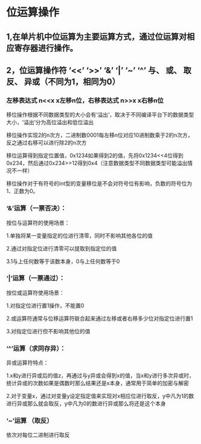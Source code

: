 # 位运算操作
## 1,在单片机中位运算为主要运算方式，通过位运算对相应寄存器进行操作。
## 2，位运算操作符 ‘<<’ ‘>>’ ‘&’ ‘|’ ‘~’ ‘^’ 与、 或、 取反、 异或（不同为1，相同为0）
### 左移表达式 n<<x x左移n位，右移表达式 n>>x x右移n位
移位操作根据不同数据类型的大小会有‘溢出’，取决于不同编译平台下的数据类型大小，‘溢出’分为高位溢出和低位溢出

移位操作实现2的n次方，二进制数0001每左移n位对应10进制数乘于2的n次方，反之通过右移可以进行除2的n次方

移位运算得到指定位置值，0x1234如果得到2的值，先将0x1234<<4位得到0x234，然后通过0x234>>12得到0x4（注意数据类型不同数据类型可能溢出情况不一样）

移位操作对于有符号的int型的变量移位是不会对符号位有影响，负数的符号位为1、正数为0。
### ‘&’运算（一票否决）：
按位与运算符的使用场景：

1.单独将某一变量指定的位进行清零，同时不影响其他各位的值

2.通过对指定位进行清零可以提取到指定位的值

3.1与上任何数等于该数本身，0与上任何数等于0
### ‘|’运算（一票通过）：
按位或运算符使用场景：

1.对指定位进行置1操作，不能置0

2.或运算符通常与位移运算符联合起来通过左移或者右移多少位对指定位进行置1

3.对指定位进行但不影响其他位的值
### ‘^’运算（求同存异）：
异或运算符特点：

1.x和y进行异或后的值z，再通过与y异或会得到x的值，当x和y进行多次异或时，统计异或的次数如果是偶数时那么结果还是x本身，通常用于简单的加密与解密

2.对于变量x，通过对变量y设定指定值来实现对x相应位进行取反，y中凡为1的数进行异或那么就会取反，y中凡为0的数进行异或那么将还是这个本身
### ‘~’运算 （取反）
依次对每位二进制进行取反
